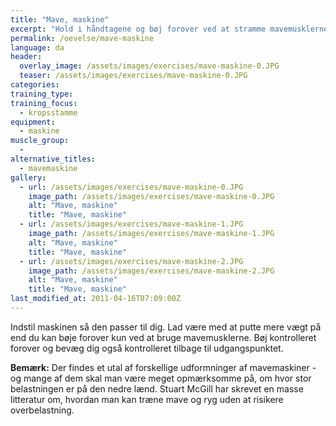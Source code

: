 ```yaml
---
title: "Mave, maskine"
excerpt: "Hold i håndtagene og bøj forover ved at stramme mavemusklerne. Kontrolleret tilbage til udgangspunktet."
permalink: /oevelse/mave-maskine
language: da
header:
  overlay_image: /assets/images/exercises/mave-maskine-0.JPG
  teaser: /assets/images/exercises/mave-maskine-0.JPG
categories:
training_type: 
training_focus: 
  - kropsstamme
equipment:
  - maskine
muscle_group:
  - 
alternative_titles:
  - mavemaskine
gallery:
  - url: /assets/images/exercises/mave-maskine-0.JPG
    image_path: /assets/images/exercises/mave-maskine-0.JPG
    alt: "Mave, maskine"
    title: "Mave, maskine"
  - url: /assets/images/exercises/mave-maskine-1.JPG
    image_path: /assets/images/exercises/mave-maskine-1.JPG
    alt: "Mave, maskine"
    title: "Mave, maskine"
  - url: /assets/images/exercises/mave-maskine-2.JPG
    image_path: /assets/images/exercises/mave-maskine-2.JPG
    alt: "Mave, maskine"
    title: "Mave, maskine"
last_modified_at: 2011-04-16T07:09:00Z
---
```


Indstil maskinen så den passer til dig. Lad være med at putte mere vægt på end du kan bøje forover kun ved at bruge mavemusklerne. Bøj kontrolleret forover og bevæg dig også kontrolleret tilbage til udgangspunktet.

**Bemærk:** Der findes et utal af forskellige udformninger af mavemaskiner - og mange af dem skal man være meget opmærksomme på, om hvor stor belastningen er på den nedre lænd. Stuart McGill har skrevet en masse litteratur om, hvordan man kan træne mave og ryg uden at risikere overbelastning.
